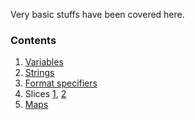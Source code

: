Very basic stuffs have been covered here. 
### Contents

1) [Variables](./variable.go)
2) [Strings](./string.go)
3) [Format specifiers](./format.go)
4) Slices [1](./slice.go), [2](./slice-operations.go)
5) [Maps](./map.go)